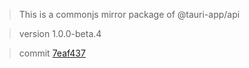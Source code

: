 > This is a commonjs mirror package of @tauri-app/api

> version 1.0.0-beta.4

> commit [7eaf437](https://github.com/tauri-apps/tauri/tree/7eaf437b7f5894e2c8269abfa4f99376f26607ad)
